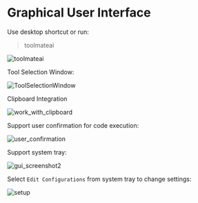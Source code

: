 # Graphical User Interface

Use desktop shortcut or run:

> toolmateai

![toolmateai](https://github.com/user-attachments/assets/92d8a3aa-61fb-48d0-8bca-84ba02ff7237)

Tool Selection Window:

![ToolSelectionWindow](https://github.com/user-attachments/assets/9cc9503b-5ac6-4fc1-959a-3a58c2b3b869)

Clipboard Integration

![work_with_clipboard](https://github.com/user-attachments/assets/e34e1284-dee2-41a5-9a7c-f28532015f88)

Support user confirmation for code execution:

![user_confirmation](https://github.com/user-attachments/assets/3172aa25-9def-4c41-b896-9d18a2a18334)

Support system tray:

![gui_screenshot2](https://github.com/user-attachments/assets/a9f09a44-f078-44b3-9922-e64b3b59bef7)

Select `Edit Configurations` from system tray to change settings:

![setup](https://github.com/user-attachments/assets/731a897f-464b-4b79-b3b8-95de69c5080d)
